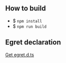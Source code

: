 ## How to build
* $ `npm install`
* $ `npm run build`

## Egret declaration
[Get egret.d.ts](https://github.com/egret-labs/egret-core/blob/master/build/egret/egret.d.ts)